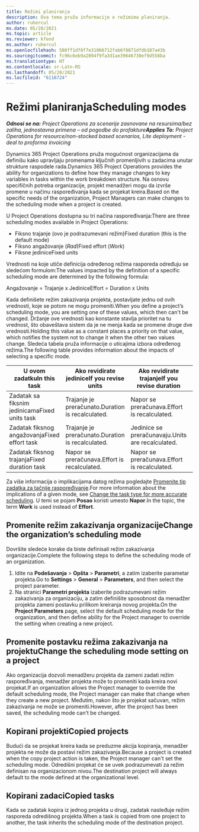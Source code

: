```yaml
---
title: Režimi planiranja
description: Ova tema pruža informacije o režimima planiranja.
author: ruhercul
ms.date: 05/28/2021
ms.topic: article
ms.reviewer: kfend
ms.author: ruhercul
ms.openlocfilehash: 508ff1df8f7e31066712fab6f8871dfdb107a43b
ms.sourcegitcommit: fc96c6eb9a2094f9fa3d1ae39646730ef9d558ba
ms.translationtype: HT
ms.contentlocale: sr-Latn-RS
ms.lasthandoff: 05/28/2021
ms.locfileid: "6116724"
---
```

# <a name="scheduling-modes"></a><span data-ttu-id="01c54-103">Režimi planiranja</span><span class="sxs-lookup"><span data-stu-id="01c54-103">Scheduling modes</span></span>

<span data-ttu-id="01c54-104">_**Odnosi se na:** Project Operations za scenarije zasnovane na resursima/bez zaliha, jednostavna primena – od pogodbe do profakture_</span><span class="sxs-lookup"><span data-stu-id="01c54-104">_**Applies To:** Project Operations for resource/non-stocked based scenarios, Lite deployment - deal to proforma invoicing_</span></span>


<span data-ttu-id="01c54-105">Dynamics 365 Project Operations pruža mogućnost organizacijama da definišu kako upravljaju promenama ključnih promenljivih u zadacima unutar strukture raspodele rada.</span><span class="sxs-lookup"><span data-stu-id="01c54-105">Dynamics 365 Project Operations provides the ability for organizations to define how they manage changes to key variables in tasks within the work breakdown structure.</span></span> <span data-ttu-id="01c54-106">Na osnovu specifičnih potreba organizacije, projekt menadžeri mogu da izvrše promene u načinu raspoređivanja kada se projekat kreira.</span><span class="sxs-lookup"><span data-stu-id="01c54-106">Based on the specific needs of the organization, Project Managers can make changes to the scheduling mode when a project is created.</span></span>

<span data-ttu-id="01c54-107">U Project Operations dostupna su tri načina raspoređivanja:</span><span class="sxs-lookup"><span data-stu-id="01c54-107">There are three scheduling modes available in Project Operations:</span></span>

  - <span data-ttu-id="01c54-108">Fiksno trajanje (ovo je podrazumevani režim)</span><span class="sxs-lookup"><span data-stu-id="01c54-108">Fixed duration (this is the default mode)</span></span>
  - <span data-ttu-id="01c54-109">Fiksno angažovanje (*Rad*)</span><span class="sxs-lookup"><span data-stu-id="01c54-109">Fixed effort (*Work*)</span></span>
  - <span data-ttu-id="01c54-110">Fiksne jedinice</span><span class="sxs-lookup"><span data-stu-id="01c54-110">Fixed units</span></span>

<span data-ttu-id="01c54-111">Vrednosti na koje utiče definicija određenog režima rasporeda određuju se sledećom formulom:</span><span class="sxs-lookup"><span data-stu-id="01c54-111">The values impacted by the definition of a specific scheduling mode are determined by the following formula:</span></span>

  <span data-ttu-id="01c54-112">Angažovanje = Trajanje x Jedinice</span><span class="sxs-lookup"><span data-stu-id="01c54-112">Effort  = Duration x Units</span></span>

<span data-ttu-id="01c54-113">Kada definišete režim zakazivanja projekta, postavljate jednu od ovih vrednosti, koje se potom ne mogu promeniti.</span><span class="sxs-lookup"><span data-stu-id="01c54-113">When you define a project’s scheduling mode, you are setting one of these values, which then can't be changed.</span></span> <span data-ttu-id="01c54-114">Držanje ove vrednosti kao konstante stavlja prioritet na tu vrednost, što obaveštava sistem da je ne menja kada se promene druge dve vrednosti.</span><span class="sxs-lookup"><span data-stu-id="01c54-114">Holding this value as a constant places a priority on that value, which notifies the system not to change it when the other two values change.</span></span> <span data-ttu-id="01c54-115">Sledeća tabela pruža informacije o uticajima izbora određenog režima.</span><span class="sxs-lookup"><span data-stu-id="01c54-115">The following table provides information about the impacts of selecting a specific mode.</span></span>

| <span data-ttu-id="01c54-116">**U ovom zadatku**</span><span class="sxs-lookup"><span data-stu-id="01c54-116">**In this task**</span></span>             | <span data-ttu-id="01c54-117">**Ako revidirate jedinice**</span><span class="sxs-lookup"><span data-stu-id="01c54-117">**If you revise units**</span></span>   | <span data-ttu-id="01c54-118">**Ako revidirate trajanje**</span><span class="sxs-lookup"><span data-stu-id="01c54-118">**If you revise duration**</span></span> | <span data-ttu-id="01c54-119">**Ako revidirate napor**</span><span class="sxs-lookup"><span data-stu-id="01c54-119">**If you revise effort**</span></span>  |
|----------------------|---------------------------|----------------------------|---------------------------|
| <span data-ttu-id="01c54-120">Zadatak sa fiksnim jedinicama</span><span class="sxs-lookup"><span data-stu-id="01c54-120">Fixed units task</span></span>     | <span data-ttu-id="01c54-121">Trajanje je preračunato.</span><span class="sxs-lookup"><span data-stu-id="01c54-121">Duration is recalculated.</span></span> | <span data-ttu-id="01c54-122">Napor se preračunava.</span><span class="sxs-lookup"><span data-stu-id="01c54-122">Effort is recalculated.</span></span>    | <span data-ttu-id="01c54-123">Trajanje je preračunato.</span><span class="sxs-lookup"><span data-stu-id="01c54-123">Duration is recalculated.</span></span> |
| <span data-ttu-id="01c54-124">Zadatak fiksnog angažovanja</span><span class="sxs-lookup"><span data-stu-id="01c54-124">Fixed effort task</span></span>    | <span data-ttu-id="01c54-125">Trajanje je preračunato.</span><span class="sxs-lookup"><span data-stu-id="01c54-125">Duration is recalculated.</span></span> | <span data-ttu-id="01c54-126">Jedinice se preračunavaju.</span><span class="sxs-lookup"><span data-stu-id="01c54-126">Units are recalculated.</span></span>    | <span data-ttu-id="01c54-127">Trajanje je preračunato.</span><span class="sxs-lookup"><span data-stu-id="01c54-127">Duration is recalculated.</span></span> |
| <span data-ttu-id="01c54-128">Zadatak fiksnog trajanja</span><span class="sxs-lookup"><span data-stu-id="01c54-128">Fixed duration task</span></span>  | <span data-ttu-id="01c54-129">Napor se preračunava.</span><span class="sxs-lookup"><span data-stu-id="01c54-129">Effort is recalculated.</span></span>   | <span data-ttu-id="01c54-130">Napor se preračunava.</span><span class="sxs-lookup"><span data-stu-id="01c54-130">Effort is recalculated.</span></span>    | <span data-ttu-id="01c54-131">Jedinice se preračunavaju.</span><span class="sxs-lookup"><span data-stu-id="01c54-131">Units are recalculated.</span></span>   |

<span data-ttu-id="01c54-132">Za više informacija o implikacijama datog režima pogledajte [Promenite tip zadatka za tačnije raspoređivanje](https://support.microsoft.com/en-us/office/change-the-task-type-for-more-accurate-scheduling-b0b969ad-45bc-4e9e-8967-435587548a72).</span><span class="sxs-lookup"><span data-stu-id="01c54-132">For more information about the implications of a given mode, see [Change the task type for more accurate scheduling](https://support.microsoft.com/en-us/office/change-the-task-type-for-more-accurate-scheduling-b0b969ad-45bc-4e9e-8967-435587548a72).</span></span> <span data-ttu-id="01c54-133">U temi se pojam **Posao** koristi umesto **Napor**.</span><span class="sxs-lookup"><span data-stu-id="01c54-133">In the topic, the term **Work** is used instead of **Effort**.</span></span>

## <a name="change-the-organizations-scheduling-mode"></a><span data-ttu-id="01c54-134">Promenite režim zakazivanja organizacije</span><span class="sxs-lookup"><span data-stu-id="01c54-134">Change the organization’s scheduling mode</span></span>

<span data-ttu-id="01c54-135">Dovršite sledeće korake da biste definisali režim zakazivanja organizacije.</span><span class="sxs-lookup"><span data-stu-id="01c54-135">Complete the following steps to define the scheduling mode of an organization.</span></span>

1. <span data-ttu-id="01c54-136">Idite na **Podešavanja** \> **Opšta** \> **Parametri**, a zatim izaberite parametar projekta.</span><span class="sxs-lookup"><span data-stu-id="01c54-136">Go to **Settings** \> **General** \> **Parameters**, and then select the project parameter.</span></span> 
2. <span data-ttu-id="01c54-137">Na stranici **Parametri projekta** izaberite podrazumevani režim zakazivanja za organizaciju, a zatim definišite sposobnost da menadžer projekta zameni postavku prilikom kreiranja novog projekta.</span><span class="sxs-lookup"><span data-stu-id="01c54-137">On the **Project Parameters** page, select the default scheduling mode for the organization, and then define ability for the Project manager to override the setting when creating a new project.</span></span>

## <a name="change-the-scheduling-mode-setting-on-a-project"></a><span data-ttu-id="01c54-138">Promenite postavku režima zakazivanja na projektu</span><span class="sxs-lookup"><span data-stu-id="01c54-138">Change the scheduling mode setting on a project</span></span>

<span data-ttu-id="01c54-139">Ako organizacija dozvoli menadžeru projekta da zameni zadati režim raspoređivanja, menadžer projekta može to promeniti kada kreira novi projekat.</span><span class="sxs-lookup"><span data-stu-id="01c54-139">If an organization allows the Project manager to override the default scheduling mode, the Project manager can make that change when they create a new project.</span></span> <span data-ttu-id="01c54-140">Međutim, nakon što je projekat sačuvan, režim zakazivanja ne može se promeniti.</span><span class="sxs-lookup"><span data-stu-id="01c54-140">However, after the project has been saved, the scheduling mode can't be changed.</span></span>

## <a name="copied-projects"></a><span data-ttu-id="01c54-141">Kopirani projekti</span><span class="sxs-lookup"><span data-stu-id="01c54-141">Copied projects</span></span>

<span data-ttu-id="01c54-142">Budući da se projekat kreira kada se preduzme akcija kopiranja, menadžer projekta ne može da postavi režim zakazivanja.</span><span class="sxs-lookup"><span data-stu-id="01c54-142">Because a project is created when the copy project action is taken, the Project manager can't set the scheduling mode.</span></span> <span data-ttu-id="01c54-143">Odredišni projekat će se uvek podrazumevati za režim definisan na organizacionom nivou.</span><span class="sxs-lookup"><span data-stu-id="01c54-143">The destination project will always default to the mode defined at the organizational level.</span></span>

## <a name="copied-tasks"></a><span data-ttu-id="01c54-144">Kopirani zadaci</span><span class="sxs-lookup"><span data-stu-id="01c54-144">Copied tasks</span></span>

<span data-ttu-id="01c54-145">Kada se zadatak kopira iz jednog projekta u drugi, zadatak nasleđuje režim rasporeda odredišnog projekta.</span><span class="sxs-lookup"><span data-stu-id="01c54-145">When a task is copied from one project to another, the task inherits the scheduling mode of the destination project.</span></span>
